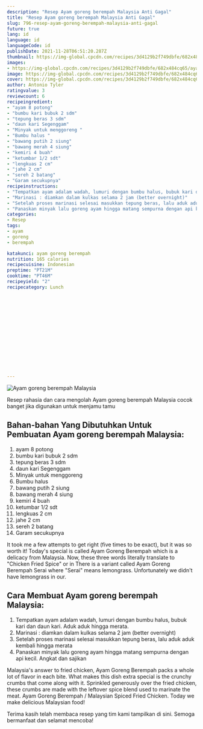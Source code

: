 ```yaml
---
description: "Resep Ayam goreng berempah Malaysia Anti Gagal"
title: "Resep Ayam goreng berempah Malaysia Anti Gagal"
slug: 796-resep-ayam-goreng-berempah-malaysia-anti-gagal
future: true
lang: id
language: id
languageCode: id
publishDate: 2021-11-28T06:51:20.287Z 
thumbnail: https://img-global.cpcdn.com/recipes/3d4129b2f749dbfe/682x484cq65/ayam-goreng-berempah-malaysia-foto-resep-utama.png
images:
- https://img-global.cpcdn.com/recipes/3d4129b2f749dbfe/682x484cq65/ayam-goreng-berempah-malaysia-foto-resep-utama.png
image: https://img-global.cpcdn.com/recipes/3d4129b2f749dbfe/682x484cq65/ayam-goreng-berempah-malaysia-foto-resep-utama.png
cover: https://img-global.cpcdn.com/recipes/3d4129b2f749dbfe/682x484cq65/ayam-goreng-berempah-malaysia-foto-resep-utama.png
author: Antonio Tyler
ratingvalue: 3
reviewcount: 6
recipeingredient:
- "ayam 8 potong"
- "bumbu kari bubuk 2 sdm"
- "tepung beras 3 sdm"
- "daun kari Segenggam"
- "Minyak untuk menggoreng "
- "Bumbu halus "
- "bawang putih 2 siung"
- "bawang merah 4 siung"
- "kemiri 4 buah"
- "ketumbar 1/2 sdt"
- "lengkuas 2 cm"
- "jahe 2 cm"
- "sereh 2 batang"
- "Garam secukupnya"
recipeinstructions:
- "Tempatkan ayam adalam wadah, lumuri dengan bumbu halus, bubuk kari dan daun kari. Aduk aduk hingga merata."
- "Marinasi : diamkan dalam kulkas selama 2 jam (better overnight)"
- "Setelah proses marinasi selesai masukkan tepung beras, lalu aduk aduk kembali hingga merata"
- "Panaskan minyak lalu goreng ayam hingga matang sempurna dengan api kecil. Angkat dan sajikan"
categories:
- Resep
tags:
- ayam
- goreng
- berempah

katakunci: ayam goreng berempah 
nutrition: 165 calories
recipecuisine: Indonesian
preptime: "PT21M"
cooktime: "PT46M"
recipeyield: "2"
recipecategory: Lunch


     
    
    
    
    
    
    
    
    
    
    
      
    
---
```



![Ayam goreng berempah Malaysia](https://img-global.cpcdn.com/recipes/3d4129b2f749dbfe/682x484cq65/ayam-goreng-berempah-malaysia-foto-resep-utama.png)

Resep rahasia dan cara mengolah  Ayam goreng berempah Malaysia cocok banget jika digunakan untuk menjamu tamu

<!--inarticleads1-->

## Bahan-bahan Yang Dibutuhkan Untuk Pembuatan Ayam goreng berempah Malaysia:

1. ayam 8 potong
1. bumbu kari bubuk 2 sdm
1. tepung beras 3 sdm
1. daun kari Segenggam
1. Minyak untuk menggoreng 
1. Bumbu halus 
1. bawang putih 2 siung
1. bawang merah 4 siung
1. kemiri 4 buah
1. ketumbar 1/2 sdt
1. lengkuas 2 cm
1. jahe 2 cm
1. sereh 2 batang
1. Garam secukupnya

It took me a few attempts to get right (five times to be exact), but it was so worth it! Today&#39;s special is called Ayam Goreng Berempah which is a delicacy from Malaysia. Now, these three words literally translate to &#34;Chicken Fried Spice&#34; or in There is a variant called Ayam Goreng Berempah Serai where &#34;Serai&#34; means lemongrass. Unfortunately we didn&#39;t have lemongrass in our. 

<!--inarticleads2-->

## Cara Membuat Ayam goreng berempah Malaysia:

1. Tempatkan ayam adalam wadah, lumuri dengan bumbu halus, bubuk kari dan daun kari. Aduk aduk hingga merata.
1. Marinasi : diamkan dalam kulkas selama 2 jam (better overnight)
1. Setelah proses marinasi selesai masukkan tepung beras, lalu aduk aduk kembali hingga merata
1. Panaskan minyak lalu goreng ayam hingga matang sempurna dengan api kecil. Angkat dan sajikan


Malaysia&#39;s answer to fried chicken, Ayam Goreng Berempah packs a whole lot of flavor in each bite. What makes this dish extra special is the crunchy crumbs that come along with it. Sprinkled generously over the fried chicken, these crumbs are made with the leftover spice blend used to marinate the meat. Ayam Goreng Berempah / Malaysian Spiced Fried Chicken. Today we make delicious Malaysian food! 

Terima kasih telah membaca resep yang tim kami tampilkan di sini. Semoga bermanfaat dan selamat mencoba!
